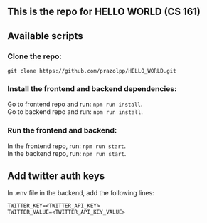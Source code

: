## This is the repo for HELLO WORLD (CS 161)


## Available scripts

### Clone the repo: 

`git clone https://github.com/prazolpp/HELLO_WORLD.git`

### Install the frontend and backend dependencies:

Go to frontend repo and run: `npm run install`.   
Go to backend repo and run: `npm run install`. 

### Run the frontend and backend:

In the frontend repo, run: `npm run start`.  
In the backend repo, run: `npm run start`. 

## Add twitter auth keys

In .env file in the backend, add the following lines:

```
TWITTER_KEY=<TWITTER_API_KEY>
TWITTER_VALUE=<TWITTER_API_KEY_VALUE>

```








